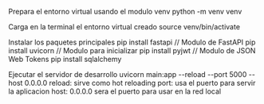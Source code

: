 Prepara el entorno virtual usando el modulo venv
python -m venv venv

Carga en la terminal el entorno virtual creado
source venv/bin/activate

Instalar los paquetes principales
pip install fastapi // Modulo de FastAPI
pip install uvicorn // Modulo para inicializar 
pip install pyjwt // Modulo de JSON Web Tokens
pip install sqlalchemy


Ejecutar el servidor de desarrollo
uvicorn main:app --reload --port 5000 --host 0.0.0.0
reload: sirve como hot reloading
port: usa el puerto para servir la aplicacion
host: 0.0.0.0 sera el puerto para usar en la red local